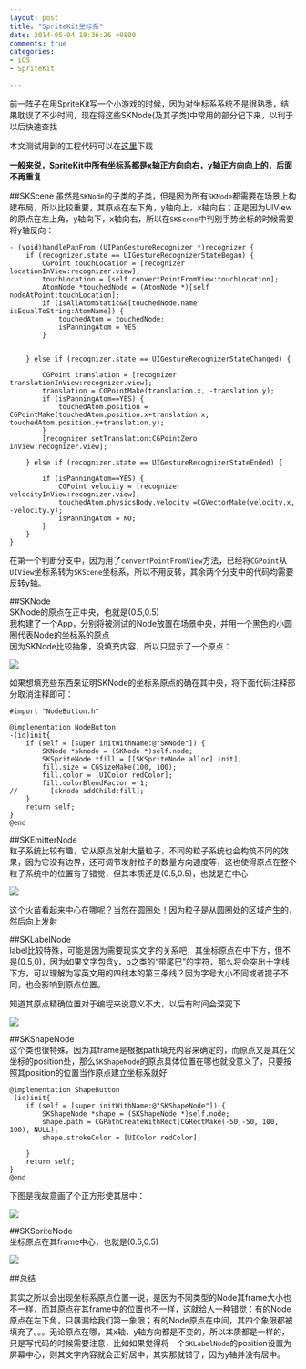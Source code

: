 ```yaml
---
layout: post
title: "SpriteKit坐标系"
date: 2014-05-04 19:36:26 +0800
comments: true
categories: 
- iOS
- SpriteKit

---
```

前一阵子在用SpriteKit写一个小游戏的时候，因为对坐标系系统不是很熟悉，结果耽误了不少时间，现在将这些SKNode(及其子类)中常用的部分记下来，以利于以后快速查找  

本文测试用到的工程代码可以在[这里](https://github.com/yulingtianxia/NodesCoordinates/tree/master)下载    

**一般来说，SpriteKit中所有坐标系都是x轴正方向向右，y轴正方向向上的，后面不再重复**  
<!--more-->

##SKScene
虽然是`SKNode`的子类的子类，但是因为所有`SKNode`都需要在场景上构建布局，所以比较重要，其原点在左下角，y轴向上，x轴向右；正是因为UIView的原点在左上角，y轴向下，x轴向右，所以在`SKScene`中判别手势坐标的时候需要将y轴反向：  

``` objc
- (void)handlePanFrom:(UIPanGestureRecognizer *)recognizer {
	if (recognizer.state == UIGestureRecognizerStateBegan) {
        CGPoint touchLocation = [recognizer locationInView:recognizer.view];
        touchLocation = [self convertPointFromView:touchLocation];
        AtomNode *touchedNode = (AtomNode *)[self nodeAtPoint:touchLocation];
        if (isAllAtomStatic&&[touchedNode.name isEqualToString:AtomName]) {
            touchedAtom = touchedNode;
            isPanningAtom = YES;
        }
        
        
    } else if (recognizer.state == UIGestureRecognizerStateChanged) {
        
        CGPoint translation = [recognizer translationInView:recognizer.view];
        translation = CGPointMake(translation.x, -translation.y);
        if (isPanningAtom==YES) {
            touchedAtom.position = CGPointMake(touchedAtom.position.x+translation.x, touchedAtom.position.y+translation.y);
        }
        [recognizer setTranslation:CGPointZero inView:recognizer.view];
        
    } else if (recognizer.state == UIGestureRecognizerStateEnded) {
        
        if (isPanningAtom==YES) {
            CGPoint velocity = [recognizer velocityInView:recognizer.view];
            touchedAtom.physicsBody.velocity =CGVectorMake(velocity.x, -velocity.y);
            isPanningAtom = NO;
        }
    }
}
``` 

在第一个判断分支中，因为用了`convertPointFromView`方法，已经将`CGPoint`从`UIView`坐标系转为`SKScene`坐标系，所以不用反转，其余两个分支中的代码均需要反转y轴。  

##SKNode  
SKNode的原点在正中央，也就是(0.5,0.5)  
我构建了一个App，分别将被测试的Node放置在场景中央，并用一个黑色的小圆圈代表Node的坐标系的原点  
因为SKNode比较抽象，没填充内容，所以只显示了一个原点：  

![](/images/blog/SKNode.png)  

如果想填充些东西来证明SKNode的坐标系原点的确在其中央，将下面代码注释部分取消注释即可：  

``` 
#import "NodeButton.h"

@implementation NodeButton
-(id)init{
    if (self = [super initWithName:@"SKNode"]) {
        SKNode *sknode = (SKNode *)self.node;
        SKSpriteNode *fill = [[SKSpriteNode alloc] init];
        fill.size = CGSizeMake(100, 100);
        fill.color = [UIColor redColor];
        fill.colorBlendFactor = 1;
//        [sknode addChild:fill];
    }
    return self;
}
@end
``` 

##SKEmitterNode  
粒子系统比较有趣，它从原点发射大量粒子，不同的粒子系统也会构筑不同的效果，因为它没有边界，还可调节发射粒子的数量方向速度等，这也使得原点在整个粒子系统中的位置有了错觉，但其本质还是(0.5,0.5)，也就是在中心  

![](/images/blog/SKEmitterNode.png)  

这个火苗看起来中心在哪呢？当然在圆圈处！因为粒子是从圆圈处的区域产生的，然后向上发射  

##SKLabelNode  
label比较特殊，可能是因为需要现实文字的关系吧，其坐标原点在中下方，但不是(0.5,0)，因为如果文字包含y，p之类的“带尾巴”的字符，那么将会突出十字线下方，可以理解为写英文用的四线本的第三条线？因为字号大小不同或者提子不同，也会影响到原点位置。

知道其原点精确位置对于编程来说意义不大，以后有时间会深究下    

![](/images/blog/SKLabelNode.png)  

##SKShapeNode  
这个类也很特殊，因为其frame是根据path填充内容来确定的，而原点又是其在父坐标的position处，那么`SKShapeNode`的原点具体位置在哪也就没意义了，只要按照其position的位置当作原点建立坐标系就好  

``` 
@implementation ShapeButton
-(id)init{
    if (self = [super initWithName:@"SKShapeNode"]) {
        SKShapeNode *shape = (SKShapeNode *)self.node;
        shape.path = CGPathCreateWithRect(CGRectMake(-50,-50, 100, 100), NULL);
        shape.strokeColor = [UIColor redColor];

    }
    return self;
}
@end
``` 

下图是我故意画了个正方形使其居中：    

![](/images/blog/SKShapeNode.png)  

##SKSpriteNode  
坐标原点在其frame中心，也就是(0.5,0.5)  

![](/images/blog/SKSpriteNode.png)  

##总结

其实之所以会出现坐标系原点位置一说，是因为不同类型的Node其frame大小也不一样，而其原点在其frame中的位置也不一样，这就给人一种错觉：有的Node原点在左下角，只暴漏给我们第一象限；有的Node原点在中间，其四个象限都被填充了。。。无论原点在哪，其x轴，y轴方向都是不变的，所以本质都是一样的，只是写代码的时候需要注意，比如如果觉得将一个`SKLabelNode`的position设置为屏幕中心，则其文字内容就会正好居中，其实那就错了，因为y轴并没有居中。  





